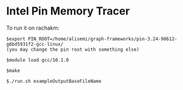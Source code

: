 # Intel Pin Memory Tracer

To run it on rachakm:
```
$export PIN_ROOT=/home/alisemi/graph-frameworks/pin-3.24-98612-g6bd5931f2-gcc-linux/
(you may change the pin root with something else)

$module load gcc/10.1.0

$make

$./run.sh exampleOutputBaseFileName


```
